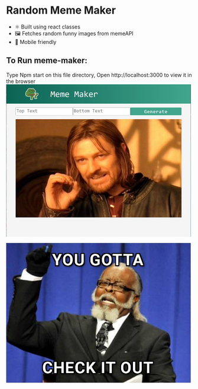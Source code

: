 # Random Meme Maker
- ⚛️ Built using react classes
- 🖼️ Fetches random funny images from memeAPI
- 📱 Mobile friendly


## To Run meme-maker:

Type Npm start on this file directory, Open http://localhost:3000 to view it in the browser
<img src="images/preview.jpg" width="500" />


<img src="images/try.jpg" width="500" />
